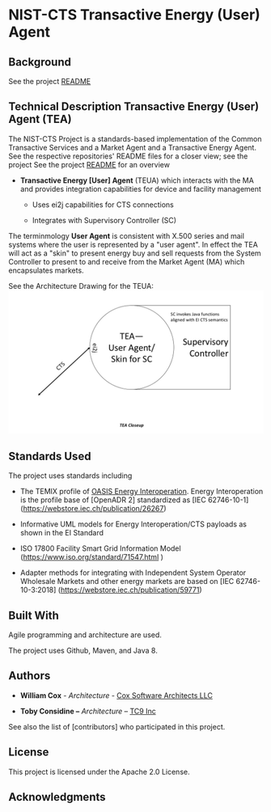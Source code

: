 NIST-CTS Transactive Energy (User) Agent
========

Background
----------
See the project [README](../../README.md)

Technical Description Transactive Energy (User) Agent (TEA)
---------------------
The NIST-CTS Project is a standards-based implementation of the Common
Transactive Services and a Market Agent and a Transactive Energy Agent. See the
respective repositories' README files for a closer view; see  the project See the project [README](../../README.md) for an overview

-   **Transactive Energy [User] Agent** (TEUA) which interacts with the MA and provides
    integration capabilities for device and facility management
    
    -   Uses ei2j capabilities for CTS connections
    
    -   Integrates with Supervisory Controller (SC)

The terminmology **User Agent** is consistent with X.500 series and mail systems where the user is represented by
a "user agent". In effect the TEA will act as a "skin" to present energy buy and sell requests from the System Controller
to present to and receive from the Market Agent (MA) which encapsulates markets.

See the Architecture Drawing for the TEUA: ![TEUA Architecture Drawing](TEUA-Architecture.png)

Standards Used
--------------

The project uses standards including

-   The TEMIX profile of [OASIS Energy
    Interoperation](https://docs.oasis-open.org/energyinterop/ei/v1.0/os/).
    Energy Interoperation is the profile base of [OpenADR 2] standardized as
    [IEC 62746-10-1] (<https://webstore.iec.ch/publication/26267>)

-   Informative UML models for Energy Interoperation/CTS payloads as shown in
    the EI Standard

-   ISO 17800 Facility Smart Grid Information Model
    (<https://www.iso.org/standard/71547.html> )

-   Adapter methods for integrating with Independent System Operator Wholesale
    Markets and other energy markets are based on [IEC 62746-10-3:2018]
    (<https://webstore.iec.ch/publication/59771>)
    
Built With
----------

Agile programming and architecture are used.

The project uses Github, Maven, and Java 8.

Authors
-------

-   **William Cox** - *Architecture* - [Cox Software Architects
    LLC](http://coxsoftwarearchitects.com/)

-   **Toby Considine –** *Architecture* – [TC9 Inc](http://www.tc9.com/)

See also the list of [contributors] who participated in this project.

License
-------

This project is licensed under the Apache 2.0 License.

Acknowledgments
---------------

